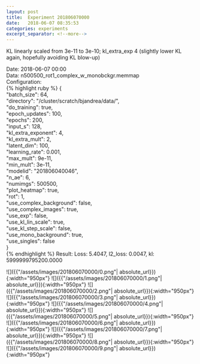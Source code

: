 ```yaml
---
layout: post
title:  Experiment 201806070000
date:   2018-06-07 08:35:53
categories: experiments
excerpt_separator: <!--more-->
---
```

KL linearly scaled from 3e-11 to 3e-10; kl_extra_exp 4 (slightly lower KL again, hopefully avoiding KL blow-up)  

 <!--more-->
Date: 2018-06-07 00:00  
Data: n500500_rot1_complex_w_monobckgr.memmap  
Configuration:   
{% highlight ruby %}
{  
    "batch_size": 64,   
    "directory": "/cluster/scratch/bjandrea/data/",   
    "do_training": true,   
    "epoch_updates": 100,   
    "epochs": 200,   
    "input_s": 128,   
    "kl_extra_exponent": 4,   
    "kl_extra_mult": 2,   
    "latent_dim": 100,   
    "learning_rate": 0.001,   
    "max_mult": 9e-11,   
    "min_mult": 3e-11,   
    "modelid": "201806040046",   
    "n_ae": 6,   
    "numimgs": 500500,   
    "plot_heatmap": true,   
    "rot": 1,   
    "use_complex_background": false,   
    "use_complex_images": true,   
    "use_exp": false,   
    "use_kl_lin_scale": true,   
    "use_kl_step_scale": false,   
    "use_mono_background": true,   
    "use_singles": false  
}  
{% endhighlight %}
Result: Loss: 5.4047, l2_loss: 0.0047, kl: 5999999795200.0000  

![]({{"/assets/images/201806070000/0.png"| absolute_url}}){:width="950px"}
![]({{"/assets/images/201806070000/1.png"| absolute_url}}){:width="950px"}
![]({{"/assets/images/201806070000/2.png"| absolute_url}}){:width="950px"}
![]({{"/assets/images/201806070000/3.png"| absolute_url}}){:width="950px"}
![]({{"/assets/images/201806070000/4.png"| absolute_url}}){:width="950px"}
![]({{"/assets/images/201806070000/5.png"| absolute_url}}){:width="950px"}
![]({{"/assets/images/201806070000/6.png"| absolute_url}}){:width="950px"}
![]({{"/assets/images/201806070000/7.png"| absolute_url}}){:width="950px"}
![]({{"/assets/images/201806070000/8.png"| absolute_url}}){:width="950px"}
![]({{"/assets/images/201806070000/9.png"| absolute_url}}){:width="950px"}
